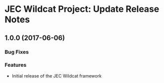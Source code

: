 # JEC Wildcat Project: Update Release Notes

<a name="jec-wildcat-1.0.0"></a>
## **1.0.0** (2017-06-06)

### Bug Fixes

### Features

- Initial release of the JEC Wildcat framework